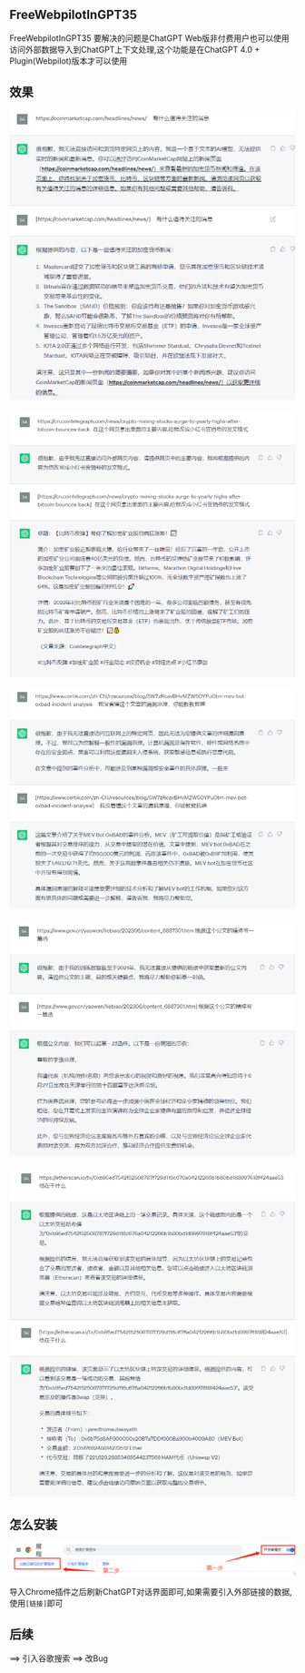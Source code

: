 
##  FreeWebpilotInGPT35

FreeWebpilotInGPT35 要解决的问题是ChatGPT Web版非付费用户也可以使用访问外部数据导入到ChatGPT上下文处理,这个功能是在ChatGPT 4.0 + Plugin(Webpilot)版本才可以使用

##  效果

![image/1.png](image/1.png)

![image/2.png](image/2.png)

![image/3.png](image/3.png)

![image/4.png](image/4.png)

![image/5.png](image/5.png)

##  怎么安装

![image/install.png](image/install.png)

导入Chrome插件之后刷新ChatGPT对话界面即可,如果需要引入外部链接的数据,使用`[链接]`即可

##  后续

==> 引入谷歌搜索
==> 改Bug
